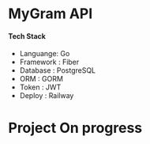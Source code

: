 # MyGram API
#### Tech Stack
- Languange: Go
- Framework : Fiber
- Database : PostgreSQL
- ORM : GORM
- Token : JWT
- Deploy : Railway

# Project On progress
